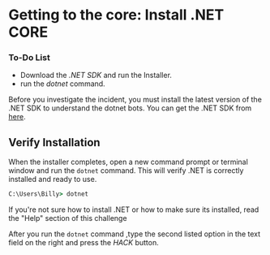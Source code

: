 # Getting to the core: Install .NET CORE

<div class="aside">
<h3>To-Do List</h3>
<ul>
  <li>Download the <em>.NET SDK</em> and run the Installer.</li>
  <li> run the <em>dotnet</em> command.</li>
</ul>
</div>

Before you investigate the incident, you must install the latest version of the .NET SDK to understand the dotnet bots. You can get the .NET SDK from <a href="https://dotnet.microsoft.com/download">here</a>.


## Verify Installation

When the installer completes, open a new command prompt or terminal window and run the ```dotnet``` command. This will verify .NET is correctly installed and ready to use.

```cmd
C:\Users\Billy> dotnet
```
If you're not sure how to install .NET or how to make sure its installed, read the "Help" section of this challenge

After you run the <code>dotnet</code> command ,type the second listed option in the text field on the right and press the _HACK_ button.
